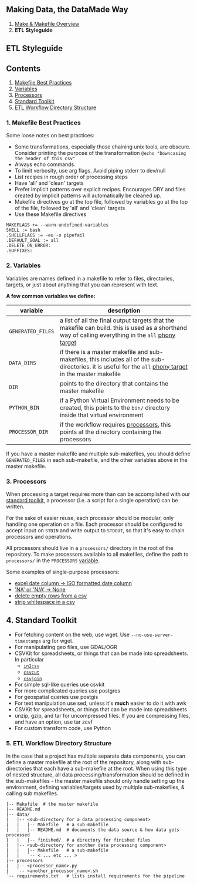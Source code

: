 ## Making Data, the DataMade Way
1. [Make & Makefile Overview](https://github.com/datamade/data-making-guidelines/blob/master/make.md)
2. **ETL Styleguide**

## ETL Styleguide

## Contents

1. [Makefile Best Practices](#makefile-best-practices)
2. [Variables](#variables)
3. [Processors](#processors)
4. [Standard Toolkit](#standard-toolkit)
5. [ETL Workflow Directory Structure](#etl-workflow-directory-structure)

### 1. Makefile Best Practices

Some loose notes on best practices:
- Some transformations, especially those chaining unix tools, are obscure. Consider printing the purpose of the transformation ```@echo "Downcasing the header of this csv"```
- Always echo commands.
- To limit verbosity, use arg flags. Avoid piping stderr to dev/null
- List recipes in rough order of processing steps
- Have 'all' and 'clean' targets
- Prefer implicit patterns over explicit recipes. Encourages DRY and files created by implicit patterns will automatically be cleaned up. 
- Makefile directives go at the top file, followed by variables go at the top of the file, followed by 'all' and 'clean' targets
- Use these Makefile directives
```make
MAKEFLAGS += --warn-undefined-variables
SHELL := bash
.SHELLFLAGS := -eu -o pipefail
.DEFAULT_GOAL := all
.DELETE_ON_ERROR:
.SUFFIXES:
```


### 2. Variables
Variables are names defined in a makefile to refer to files, directories, targets, or just about anything that you can represent with text.

**A few common variables we define:**

| variable | description |
|---|---|
| ```GENERATED_FILES``` | a list of all the final output targets that the makefile can build. this is used as a shorthand way of calling everything in the ```all``` [phony target](https://github.com/datamade/data-making-guidelines#phony-targets) |
| ```DATA_DIRS``` | if there is a master makefile and sub-makefiles, this includes all of the sub-directories. it is useful for the ```all``` [phony target](https://github.com/datamade/data-making-guidelines#phony-targets) in the master makefile |
| ```DIR``` | points to the directory that contains the master makefile |
| ```PYTHON_BIN``` | if a Python Virtual Environment needs to be created, this points to the ```bin/``` directory inside that virtual environment |
| ```PROCESSOR_DIR``` | if the workflow requires [processors](https://github.com/datamade/data-making-guidelines#processors), this points at the directory containing the processors |

If you have a master makefile and multiple sub-makefiles, you should define ```GENERATED_FILES``` in each sub-makefile, and the other variables above in the master makefile.

### 3. Processors
When processing a target requires more than can be accomplished with our [standard toolkit](https://github.com/datamade/data-making-guidelines#standard-toolkit), a processor (i.e. a script for a single operation) can be written.

For the sake of easier reuse, each processor should be modular, only handling one operation on a file. Each processor should be configured to accept input on ```STDIN``` and write output to ```STDOUT```, so that it's easy to chain processors and operations.

All processors should live in a ```processors/``` directory in the root of the repository. To make processors available to all makefiles, define the path to ```processors/``` in the ```PROCESSORS``` [variable](https://github.com/datamade/data-making-guidelines#variables).

Some examples of single-purpose processors:
- [excel date column -> ISO formatted date column](https://github.com/datamade/gary-counts-data/blob/master/data/processors/convert_excel_time.py)
- ['NA' or 'N/A' -> None](https://github.com/datamade/gary-counts-data/blob/master/data/processors/make_real_nulls.py)
- [delete empty rows from a csv](https://github.com/datamade/gary-counts-data/blob/master/data/processors/delete_empty_rows.py)
- [strip whitespace in a csv](https://github.com/datamade/gary-counts-data/blob/master/data/processors/strip_whitespace.py)

## 4. Standard Toolkit

- For fetching content on the web, use wget. Use `--no-use-server-timestamps` arg for wget.
- For manipulating geo files, use GDAL/OGR 
- CSVKit for spreadsheets, or things that can be made into spreadsheets. In particular
  -  [```in2csv```](https://csvkit.readthedocs.org/en/0.9.1/scripts/in2csv.html)    
  -  [```csvcut```](https://csvkit.readthedocs.org/en/0.9.1/scripts/csvcut.html)
  -  [```csvjoin```](https://csvkit.readthedocs.org/en/0.9.1/scripts/csvjoin.html) 
- For simple sql-like queries use csvkit
- For more complicated queries use postgres
- For geospatial queries use postgis
- For text manipulation use sed, unless it's **much** easier to do it with awk
- CSVKit for spreadsheets, or things that can be made into spreadsheets
- unzip, gzip, and tar for uncompressed files. If you are compressing files, and have an option, use tar zcvf
- For custom transform code, use Python

### 5. ETL Workflow Directory Structure

In the case that a project has multiple separate data components, you can define a master makefile at the root of the repository, along with sub-directories that each have a sub-makefile at the root. When using this type of nested structure, all data processing/transformation should be defined in the sub-makefiles - the master makefile should only handle setting up the environment, defining variables/targets used by multiple sub-makefiles, & calling sub makefiles.

```
|-- Makefile  # the master makefile
|-- README.md
|-- data/
|   |-- <sub-directory for a data processing component>
|   |   |-- Makefile   # a sub-makefile
|   |   |-- README.md  # documents the data source & how data gets processed
|   |   |-- finished/  # a directory for finished files
|   |-- <sub-directory for another data processing component>
|   |   |-- Makefile   # a sub-makefile
|   |   `-- < ... etc ... >
|-- processors
|   |-- <processor_name>.py
|   `-- <another_processor_name>.sh
`-- requirements.txt   # lists install requirements for the pipeline
```
